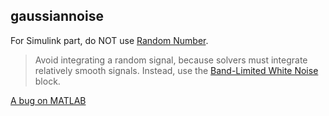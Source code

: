 ## gaussiannoise

For Simulink part, do NOT use [Random Number](https://www.mathworks.com/help/simulink/slref/randomnumber.html#:~:text=The%20Random%20Number%20block%20generates,generator%20of%20the%20rng%20function). 


> Avoid integrating a random signal, because solvers must integrate relatively smooth signals. Instead, use the [Band-Limited White Noise](https://www.mathworks.com/help/simulink/slref/bandlimitedwhitenoise.html) block.

[A bug on MATLAB](https://www.mathworks.com/matlabcentral/answers/1454674-why-does-matlab-crash-on-linux-with-inconsistency-detected-by-ld-so-elf-dl-tls-c-597-_dl_allo)
